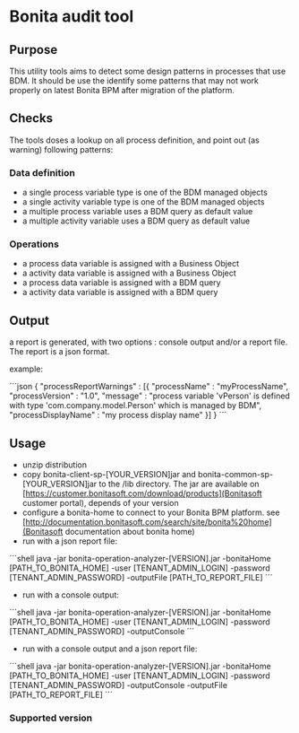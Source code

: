 # Bonita audit tool

## Purpose

This utility tools aims to detect some design patterns in processes that use BDM. 
It should be use the identify some patterns that may not work properly on latest Bonita BPM after migration of the platform.
 
## Checks 
 
The tools doses a lookup on all process definition, and point out (as warning) following patterns:
 
 
### Data definition
 
* a single process variable type is one of the BDM managed objects
* a single activity variable type is one of the BDM managed objects
* a multiple process variable uses a BDM query as default value
* a multiple activity variable uses a BDM query as default value

### Operations  
  
* a process data variable is assigned with a Business Object
* a activity data variable is assigned with a Business Object
* a process data variable is assigned with a BDM query
* a activity data variable is assigned with a BDM query
 
## Output
 
a report is generated, with two options : console output and/or a report file. The report is a json format.
  
example: 
  
´´´json
{
  "processReportWarnings" : [{
    "processName" : "myProcessName",
    "processVersion" : "1.0",
    "message" : "process variable 'vPerson' is defined with type 'com.company.model.Person' which is managed by BDM",
    "processDisplayName" : "my process display name"
  }]
}
´´´
## Usage

* unzip distribution
* copy bonita-client-sp-[YOUR_VERSION]jar and bonita-common-sp-[YOUR_VERSION]jar to the /lib directory. 
The jar are available on [https://customer.bonitasoft.com/download/products](Bonitasoft customer portal), depends of your version  
* configure a bonita-home to connect to your Bonita BPM platform. see [http://documentation.bonitasoft.com/search/site/bonita%20home](Bonitasoft documentation about bonita home)
* run with a json report file:

´´´shell
java -jar bonita-operation-analyzer-[VERSION].jar -bonitaHome [PATH_TO_BONITA_HOME] -user [TENANT_ADMIN_LOGIN] -password [TENANT_ADMIN_PASSWORD] -outputFile [PATH_TO_REPORT_FILE] 
´´´

* run with a console output:

´´´shell
java -jar bonita-operation-analyzer-[VERSION].jar -bonitaHome [PATH_TO_BONITA_HOME] -user [TENANT_ADMIN_LOGIN] -password [TENANT_ADMIN_PASSWORD] -outputConsole
´´´

* run with a console output and a json report file:

´´´shell
java -jar bonita-operation-analyzer-[VERSION].jar -bonitaHome [PATH_TO_BONITA_HOME] -user [TENANT_ADMIN_LOGIN] -password [TENANT_ADMIN_PASSWORD] -outputConsole -outputFile [PATH_TO_REPORT_FILE]
´´´

### Supported version





   
   
 
  
